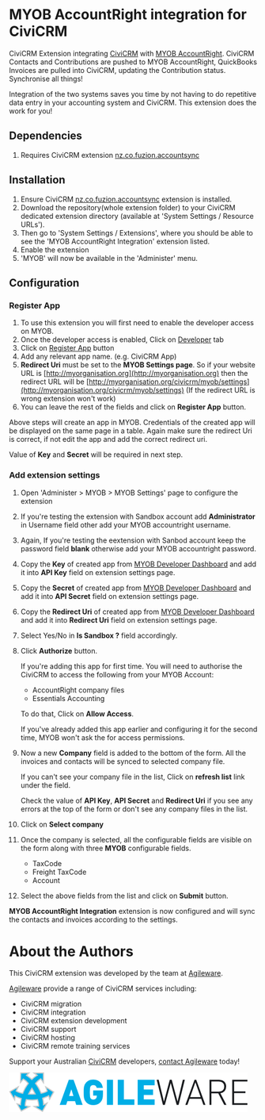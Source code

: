 # MYOB AccountRight integration for CiviCRM

CiviCRM Extension integrating [CiviCRM](https://civicrm.org) with
[MYOB AccountRight](https://www.myob.com/au/accounting-software/accountright).
CiviCRM Contacts and Contributions are pushed to MYOB AccountRight,
QuickBooks Invoices are pulled into CiviCRM, updating the Contribution status.
Synchronise all things!

Integration of the two systems saves you time by not having to do repetitive
data entry in your accounting system and CiviCRM. This extension does the work
for you!

## Dependencies
1. Requires CiviCRM extension [nz.co.fuzion.accountsync](https://github.com/eileenmcnaughton/nz.co.fuzion.accountsync)

## Installation

1. Ensure CiviCRM [nz.co.fuzion.accountsync](https://github.com/eileenmcnaughton/nz.co.fuzion.accountsync) extension is installed.
1. Download the repository(whole extension folder) to your CiviCRM dedicated extension directory (available at 'System Settings / Resource URLs').
1. Then go to 'System Settings / Extensions', where you should be able to see the 'MYOB AccountRight Integration' extension listed.
1. Enable the extension
1. 'MYOB' will now be available in the 'Administer' menu.

## Configuration

### Register App

1. To use this extension you will first need to enable the developer access on MYOB.
1. Once the developer access is enabled, Click on [Developer](https://my.myob.com.au/Bd/pages/DevAppList.aspx) tab
1. Click on [Register App](https://my.myob.com.au/Bd/pages/DevAppEdit.aspx) button
1. Add any relevant app name. (e.g. CiviCRM App)
1. **Redirect Uri** must be set to the **MYOB Settings page**. So if your website URL is [http://myorganisation.org](http://myorganisation.org) then the redirect URL will be [http://myorganisation.org/civicrm/myob/settings](http://myorganisation.org/civicrm/myob/settings) (If the redirect URL is wrong extension won't work)
1. You can leave the rest of the fields and click on **Register App** button.

Above steps will create an app in MYOB. Credentials of the created app will be displayed on the same page in a table. Again make sure the redirect Uri is correct, if not edit the app and add the correct redirect uri.

Value of **Key** and **Secret** will be required in next step.

### Add extension settings
1. Open 'Administer > MYOB > MYOB Settings' page to configure the extension
1. If you're testing the extension with Sandbox account add **Administrator** in Username field other add your MYOB accountright username.
1. Again, If you're testing the eextension with Sanbod account keep the password field **blank** otherwise add your MYOB accountright password.
1. Copy the **Key** of created app from [MYOB Developer Dashboard](https://my.myob.com.au/Bd/pages/DevAppList.aspx) and add it into **API Key** field on extension  settings page.
1. Copy the **Secret** of created app from [MYOB Developer Dashboard](https://my.myob.com.au/Bd/pages/DevAppList.aspx) and add it into **API Secret** field on extension  settings page.
1. Copy the **Redirect Uri** of created app from [MYOB Developer Dashboard](https://my.myob.com.au/Bd/pages/DevAppList.aspx) and add it into **Redirect Uri** field on extension settings page.
1. Select Yes/No in **Is Sandbox ?** field accordingly.
1. Click **Authorize** button.

    If you're adding this app for first time. You will need to authorise the CiviCRM to access the following from your MYOB Account:
    - AccountRight company files
    - Essentials Accounting

    To do that, Click on **Allow Access**.
    
    If you've already added this app earlier and configuring it for the second time, MYOB won't ask the for access permissions.

1. Now a new **Company** field is added to the bottom of the form. All the invoices and contacts will be synced to selected company file.
   
   If you can't see your company file in the list, Click on **refresh list** link under the field. 
   
   Check the value of **API Key**, **API Secret** and **Redirect Uri** if you see any errors at the top of the form or don't see any company files in the list.
   
1. Click on **Select company**
1. Once the company is selected, all the configurable fields are visible on the form along with three **MYOB** configurable fields.

    - TaxCode
    - Freight TaxCode
    - Account
    
1. Select the above fields from the list and click on **Submit** button.

**MYOB AccountRight Integration** extension is now configured and will sync the contacts and invoices according to the settings.

# About the Authors

This CiviCRM extension was developed by the team at
[Agileware](https://agileware.com.au).

[Agileware](https://agileware.com.au) provide a range of CiviCRM services
including:

  * CiviCRM migration
  * CiviCRM integration
  * CiviCRM extension development
  * CiviCRM support
  * CiviCRM hosting
  * CiviCRM remote training services

Support your Australian [CiviCRM](https://civicrm.org) developers, [contact
Agileware](https://agileware.com.au/contact) today!


![Agileware](logo/agileware-logo.png)